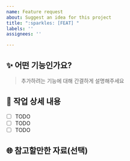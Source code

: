 ```yaml
---
name: Feature request
about: Suggest an idea for this project
title: ":sparkles: [FEAT] "
labels: ''
assignees: ''

---
```


## :sparkles: 어떤 기능인가요?

> 추가하려는 기능에 대해 간결하게 설명해주세요

## :memo: 작업 상세 내용

- [ ] TODO
- [ ] TODO
- [ ] TODO

## :globe_with_meridians: 참고할만한 자료(선택)
